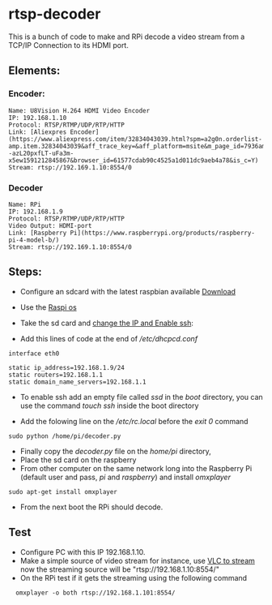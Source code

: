 # rtsp-decoder

This is a bunch of code to make and RPi decode a video stream from a TCP/IP 
Connection to its HDMI port.

## Elements:
  
  ### Encoder:  
    Name: U8Vision H.264 HDMI Video Encoder
    IP: 192.168.1.10
    Protocol: RTSP/RTMP/UDP/RTP/HTTP
    Link: [Aliexpres Encoder](https://www.aliexpress.com/item/32834043039.html?spm=a2g0n.orderlist-amp.item.32834043039&aff_trace_key=&aff_platform=msite&m_page_id=7936amp--azL20pxfLT-uFa3m-x5ew1591212845867&browser_id=61577cdab90c4525a1d011dc9aeb4a78&is_c=Y)
    Stream: rtsp://192.169.1.10:8554/0
  
  ### Decoder
    Name: RPi
    IP: 192.168.1.9
    Protocol: RTSP/RTMP/UDP/RTP/HTTP
    Video Output: HDMI-port
    Link: [Raspberry Pi](https://www.raspberrypi.org/products/raspberry-pi-4-model-b/)
    Stream: rtsp://192.169.1.10:8554/0

## Steps:
- Configure an sdcard with the latest raspbian available [Download](https://www.raspberrypi.org/downloads/)

- Use the [Raspi os](https://www.raspberrypi.org/downloads/raspberry-pi-os/)

- Take the sd card and [change the IP and Enable ssh](https://learn.sparkfun.com/tutorials/headless-raspberry-pi-setup/ethernet-with-static-ip-address):
 - Add this lines of code at the end of */etc/dhcpcd.conf*
```
interface eth0

static ip_address=192.168.1.9/24
static routers=192.168.1.1
static domain_name_servers=192.168.1.1
```
- To enable ssh add an empty file called *ssd* in the *boot* directory, you can use the command *touch ssh* inside the boot directory

- Add the folowing line on the */etc/rc.local* before the *exit 0* command
```
sudo python /home/pi/decoder.py
```
- Finally copy the *decoder.py* file on the *home/pi* directory, 
- Place the sd card on the raspberry
- From other computer on the same network long into the Raspberry Pi (default user and pass, *pi* and *raspberry*) and install *omxplayer*
```
sudo apt-get install omxplayer
```
- From the next boot the RPi should decode.

## Test
- Configure PC with this IP 192.168.1.10.
- Make a simple source of video stream for instance, use [VLC to stream](https://www.howtogeek.com/118075/how-to-stream-videos-and-music-over-the-network-using-vlc/) now the streaming source will be "rtsp://192.168.1.10:8554/"
- On the RPi test if it gets the streaming using the following command
```
  omxplayer -o both rtsp://192.168.1.101:8554/
```


